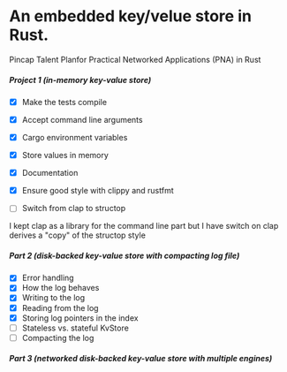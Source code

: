 # An embedded key/velue store in Rust. 

Pincap Talent Planfor Practical Networked Applications (PNA) in Rust

##### Project 1 (in-memory key-value store)

- [x] Make the tests compile
- [x] Accept command line arguments
- [x] Cargo environment variables
- [x] Store values in memory
- [x] Documentation
- [x] Ensure good style with clippy and rustfmt

- [ ] Switch from clap to structop

I kept clap as a library for the command line part but I have switch on clap derives a "copy" of the structop style

##### Part 2 (disk-backed key-value store with compacting log file)

- [x] Error handling
- [x] How the log behaves
- [x] Writing to the log
- [x] Reading from the log
- [x] Storing log pointers in the index
- [ ] Stateless vs. stateful KvStore
- [ ] Compacting the log

##### Part 3 (networked disk-backed key-value store with multiple engines)